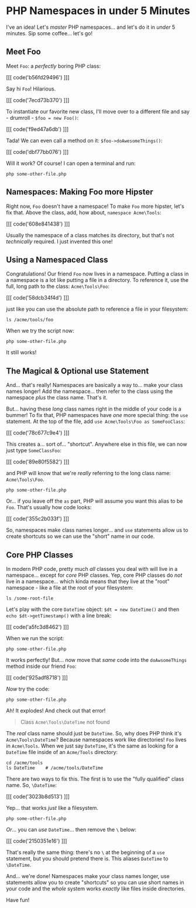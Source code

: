 # PHP Namespaces in under 5 Minutes

I've an idea! Let's *master* PHP namespaces... and let's do it in *under* 5 minutes.
Sip some coffee... let's go!

## Meet Foo

Meet `Foo`: a *perfectly* boring PHP class:

[[[ code('b56fd29496') ]]]

Say hi `Foo`! Hilarious.

[[[ code('7ecd73b370') ]]]

To instantiate our favorite new class, I'll move over to a different file and say -
drumroll - `$foo = new Foo()`:

[[[ code('f9ed47a6db') ]]]

Tada! We can even call a method on it: `$foo->doAwesomeThings()`:

[[[ code('dbf77bb076') ]]]

Will it work? Of course! I can open a terminal and run:

```terminal
php some-other-file.php
```

## Namespaces: Making Foo more Hipster

Right now, `Foo` doesn't have a namespace! To make `Foo` more hipster, let's fix
that. Above the class, add, how about, `namespace Acme\Tools`:

[[[ code('608e841438') ]]]

Usually the namespace of a class matches its directory, but that's not *technically* 
required. I just invented this one!

## Using a Namespaced Class

Congratulations! Our friend `Foo` now lives in a namespace. Putting a class in
a namespace is a lot like putting a file in a directory. To reference it, use the
full, long path to the class: `Acme\Tools\Foo`:

[[[ code('58dcb34f4d') ]]]

just like you can use the absolute path to reference a file in your filesystem:

```terminal-silent
ls /acme/tools/foo
```

When we try the script now:

```terminal-silent
php some-other-file.php
```

It still works!

## The Magical & Optional use Statement

And... that's really! Namespaces are basically a way to... make your class names
longer! Add the namespace... then refer to the class using the namespace *plus*
the class name. That's it.

But... having these *long* class names right in the middle of your code is a bummer!
To fix that, PHP namespaces have *one* more special thing: the `use` statement.
At the top of the file, add `use Acme\Tools\Foo as SomeFooClass`:

[[[ code('78c677c9e4') ]]]

This creates a... sort of... "shortcut". Anywhere else in this file, we can now
just type `SomeClassFoo`:

[[[ code('89e80f5582') ]]]

and PHP will know that we're *really* referring to the long class name: `Acme\Tools\Foo`.

```terminal-silent
php some-other-file.php
```

Or... if you leave off the `as` part, PHP will assume you want this alias to be
`Foo`. That's usually how code looks:

[[[ code('355c2b033f') ]]]

So, namespaces make class names longer... and `use` statements allow us to create
shortcuts so we can use the "short" name in our code.

## Core PHP Classes

In modern PHP code, pretty much *all* classes you deal with will live in a namespace...
except for *core* PHP classes. Yep, core PHP classes do *not* live in a namespace...
which kinda means that they live at the "root" namespace - like a file at the root
of your filesystem:

```terminal-silent
ls /some-root-file
```

Let's play with the core `DateTime` object: `$dt = new DateTime()` and then
`echo $dt->getTimestamp()` with a line break:

[[[ code('a5fc3d8462') ]]]

When we run the script:

```terminal-silent
php some-other-file.php
```

It works perfectly! But... now move that *same* code into the `doAwsomeThings`
method inside our friend `Foo`:

[[[ code('925adf8718') ]]]

*Now* try the code:

```terminal-silent
php some-other-file.php
```

Ah! It explodes! And check out that error!

> Class `Acme\Tools\DateTime` not found

The *real* class name should just be `DateTime`. So, why does PHP think it's
`Acme\Tools\DateTime`? Because namespaces work like directories! `Foo` lives
in `Acme\Tools`. When we just say `DateTime`, it's the same as looking for a
`DateTime` file inside of an `Acme/Tools` directory:

```terminal-silent
cd /acme/tools
ls DateTime    # /acme/tools/DateTime
```

There are two ways to fix this. The first is to use the "fully qualified" class
name. So, `\DateTime`: 

[[[ code('3023b8d513') ]]]

Yep... that works *just* like a filesystem.

```terminal-silent
php some-other-file.php
```

*Or*... you can *use* `DateTime`... then remove the `\` below: 

[[[ code('2150351e16') ]]]

That's really the same thing: there's no `\` at the beginning of a `use` statement, 
but you should pretend there is. This aliases `DateTime` to `\DateTime`.

And... we're done! Namespaces make your class names longer, use statements allow
you to create "shortcuts" so you can use short names in your code and the *whole*
system works *exactly* like files inside directories.

Have fun!
